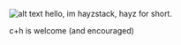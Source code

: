 ![alt text](https://i.imgur.com/9VEqGVu.jpeg "writing on the wall by will stetson")
hello, im hayzstack, hayz for short. 

c+h is welcome (and encouraged)
<!---
hayzstack/hayzstack is a ✨ special ✨ repository because its `README.md` (this file) appears on your GitHub profile.
You can click the Preview link to take a look at your changes.
--->
